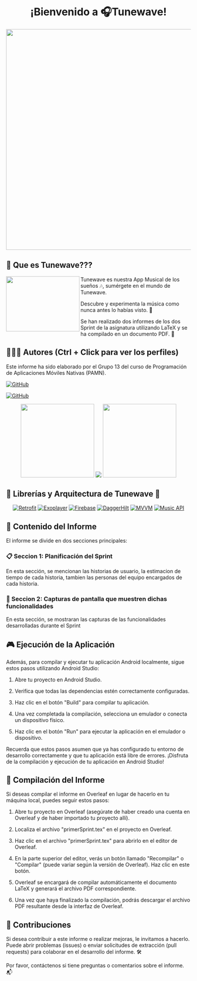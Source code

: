 <h1 align="center">¡Bienvenido a 🎧Tunewave!</h1>

<p align="center" >
  <img width="600px"src="https://github.com/AnaSantana016/TuneWave/assets/90756437/3a02fab4-b4b0-4bb3-96e0-a45a2a006693">  
</p>

## 🙆 Que es Tunewave??? 
<img align="left" width="200" height="150" src="https://i.imgur.com/lqvy7iK.gif?raw=true"></a> 
Tunewave es nuestra App Musical de los sueños 🎶, sumérgete en el mundo de Tunewave.

Descubre y experimenta la música como nunca antes lo habías visto. 🎵

Se han realizado dos informes de los dos Sprint de la asignatura utilizando LaTeX y se ha compilado en un documento PDF. 📄

## 🙆👨‍💻 Autores (Ctrl + Click para ver los perfiles)
Este informe ha sido elaborado por el Grupo 13 del curso de Programación de Aplicaciones Móviles Nativas (PAMN).
  
[![GitHub](https://img.shields.io/badge/GitHub-Ana%20del%20Carmen%20Santana%20Ojeda-red?style=flat-square&logo=github)](https://github.com/AnaSantana016)

[![GitHub](https://img.shields.io/badge/GitHub-Alejandro%20David%20Arzola%20Saavedra-blue?style=flat-square&logo=github)](https://github.com/AlejandroDavidArzolaSaavedra)
  
<p align="center">
  <img width="200px" src="https://github.com/AnaSantana016/TuneWave/assets/90756437/b090169d-c71e-4375-a7ec-4cc35b4cb3d3"/>
  <img src="https://github.com/AnaSantana016/TuneWave/assets/90756437/f5f77bf4-216c-4624-a313-cec8e61e380e"/>
  <img width="200px" src="https://github.com/AnaSantana016/TuneWave/assets/90756437/a63a861f-c154-441a-a834-3ba8495fe048"/>
</p>

## 🎵 Librerías y Arquitectura de Tunewave 🚀
<div style="text-align: center;">

[![Retrofit](https://img.shields.io/badge/Retrofit-purple?style=for-the-badge&logo=android)]()
[![Exoplayer](https://img.shields.io/badge/Exoplayer-orange?style=for-the-badge&logo=android)]()
[![Firebase](https://img.shields.io/badge/Firebase-red?style=for-the-badge&logo=firebase)]()
[![DaggerHilt](https://img.shields.io/badge/Dagger-Hilt-green?style=for-the-badge&logo=americanairlines)]()
[![MVVM](https://img.shields.io/badge/MVVM-blue?style=for-the-badge&logo=androidstudio)]()
[![Music API](https://img.shields.io/badge/Music_API-red?style=for-the-badge&logo=youtubemusic)]()

</div>



## 📑 Contenido del Informe

El informe se divide en dos secciones principales:

### 📋 Seccion 1: Planificación del Sprint
En esta sección, se mencionan las historias de usuario, la estimacion de tiempo de cada historia, tambien las personas del equipo encargados de cada historia.

### 📱 Seccion 2: Capturas de pantalla que muestren dichas funcionalidades
En esta sección, se mostraran las capturas de las funcionalidades desarrolladas durante el Sprint

## 🎮 Ejecución de la Aplicación
Además, para compilar y ejecutar tu aplicación Android localmente, sigue estos pasos utilizando Android Studio:

1. Abre tu proyecto en Android Studio.

2. Verifica que todas las dependencias estén correctamente configuradas.

3. Haz clic en el botón "Build" para compilar tu aplicación.

4. Una vez completada la compilación, selecciona un emulador o conecta un dispositivo físico.

5. Haz clic en el botón "Run" para ejecutar la aplicación en el emulador o dispositivo.

Recuerda que estos pasos asumen que ya has configurado tu entorno de desarrollo correctamente y que tu aplicación está libre de errores. ¡Disfruta de la compilación y ejecución de tu aplicación en Android Studio!

## 📄 Compilación del Informe
Si deseas compilar el informe en Overleaf en lugar de hacerlo en tu máquina local, puedes seguir estos pasos:

1. Abre tu proyecto en Overleaf (asegúrate de haber creado una cuenta en Overleaf y de haber importado tu proyecto allí).

2. Localiza el archivo "primerSprint.tex" en el proyecto en Overleaf.

3. Haz clic en el archivo "primerSprint.tex" para abrirlo en el editor de Overleaf.

4. En la parte superior del editor, verás un botón llamado "Recompilar" o "Compilar" (puede variar según la versión de Overleaf). Haz clic en este botón.

5. Overleaf se encargará de compilar automáticamente el documento LaTeX y generará el archivo PDF correspondiente.

6. Una vez que haya finalizado la compilación, podrás descargar el archivo PDF resultante desde la interfaz de Overleaf.

## 🤝 Contribuciones

Si desea contribuir a este informe o realizar mejoras, le invitamos a hacerlo. Puede abrir problemas (issues) o enviar solicitudes de extracción (pull requests) para colaborar en el desarrollo del informe. 🛠️

Por favor, contáctenos si tiene preguntas o comentarios sobre el informe. 📬

